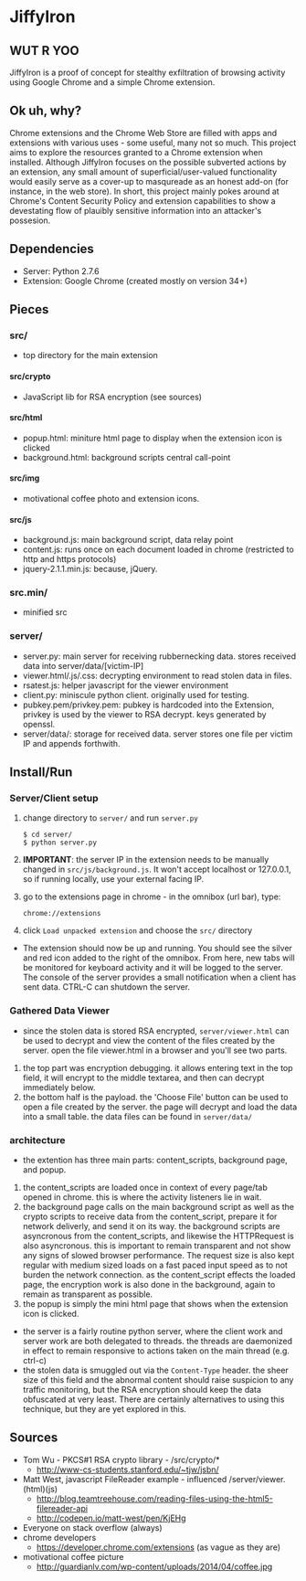 # JiffyIron
## WUT R YOO
JiffyIron is a proof of concept for stealthy exfiltration of browsing activity using Google Chrome and a simple Chrome extension. 

## Ok uh, why?
Chrome extensions and the Chrome Web Store are filled with apps and extensions with various uses - some useful, many not so much. This project aims to explore the resources granted to a Chrome extension when installed. Although JiffyIron focuses on the possible subverted actions by an extension, any small amount of superficial/user-valued functionality would easily serve as a cover-up to masqureade as an honest add-on (for instance, in the web store). In short, this project mainly pokes around at Chrome's Content Security Policy and extension capabilities to show a devestating flow of plauibly sensitive information into an attacker's possesion.

## Dependencies
- Server: Python 2.7.6
- Extension: Google Chrome (created mostly on version 34+)

## Pieces
### src/
- top directory for the main extension

#### src/crypto
- JavaScript lib for RSA encryption (see sources)

#### src/html
- popup.html: miniture html page to display when the extension icon is clicked
- background.html: background scripts central call-point

#### src/img
- motivational coffee photo and extension icons.

#### src/js
- background.js: main background script, data relay point
- content.js: runs once on each document loaded in chrome (restricted to http and https protocols)
- jquery-2.1.1.min.js: because, jQuery.

### src.min/
- minified src

### server/
- server.py: main server for receiving rubbernecking data. stores received data into server/data/[victim-IP]
- viewer.html/.js/.css: decrypting environment to read stolen data in files.
- rsatest.js: helper javascript for the viewer environment
- client.py: miniscule python client. originally used for testing.
- pubkey.pem/privkey.pem: pubkey is hardcoded into the Extension, privkey is used by the viewer to RSA decrypt. keys generated by openssl.
- server/data/: storage for received data. server stores one file per victim IP and appends forthwith.

## Install/Run
### Server/Client setup
1. change directory to `server/` and run `server.py`

	```
	$ cd server/
	$ python server.py
	```
	
2. **IMPORTANT**: the server IP in the extension needs to be manually changed in `src/js/background.js`. It won't accept localhost or 127.0.0.1, so if running locally, use your external facing IP.	
	
3. go to the extensions page in chrome - in the omnibox (url bar), type:

	```
	chrome://extensions
	```
	
4. click `Load unpacked extension` and choose the `src/` directory

- The extension should now be up and running. You should see the silver and red icon added to the right of the omnibox. From here, new tabs will be monitored for keyboard activity and it will be logged to the server. The console of the server provides a small notification when a client has sent data. CTRL-C can shutdown the server. 

### Gathered Data Viewer
- since the stolen data is stored RSA encrypted, `server/viewer.html` can be used to decrypt and view the content of the files created by the server. open the file viewer.html in a browser and you'll see two parts.
1. the top part was encryption debugging. it allows entering text in the top field, it will encrypt to the middle textarea, and then can decrypt immediately below.
2. the bottom half is the payload. the 'Choose File' button can be used to open a file created by the server. the page will decrypt and load the data into a small table. the data files can be found in `server/data/`

### architecture
- the extention has three main parts: content_scripts, background page, and popup.
1. the content_scripts are loaded once in context of every page/tab opened in chrome. this is where the activity listeners lie in wait.
2. the background page calls on the main background script as well as the crypto scripts to receive data from the content_script, prepare it for network deliverly, and send it on its way. the background scripts are asyncronous from the content_scripts, and likewise the HTTPRequest is also asyncronous. this is important to remain transparent and not show any signs of slowed browser performance. The request size is also kept regular with medium sized loads on a fast paced input speed as to not burden the network connection. as the content_script effects the loaded page, the encryption work is also done in the background, again to remain as transparent as possible.
3. the popup is simply the mini html page that shows when the extension icon is clicked.
- the server is a fairly routine python server, where the client work and server work are both delegated to threads. the threads are daemonized in effect to remain responsive to actions taken on the main thread (e.g. ctrl-c)
- the stolen data is smuggled out via the `Content-Type` header. the sheer size of this field and the abnormal content should raise suspicion to any traffic monitoring, but the RSA encryption should keep the data obfuscated at very least. There are certainly alternatives to using this technique, but they are yet explored in this. 

## Sources
- Tom Wu - PKCS#1 RSA crypto library - /src/crypto/*
	- http://www-cs-students.stanford.edu/~tjw/jsbn/
- Matt West, javascript FileReader example - influenced /server/viewer.(html)(js)
	- http://blog.teamtreehouse.com/reading-files-using-the-html5-filereader-api
	- http://codepen.io/matt-west/pen/KjEHg
- Everyone on stack overflow (always)
- chrome developers
	- https://developer.chrome.com/extensions (as vague as they are)
- motivational coffee picture
	- http://guardianlv.com/wp-content/uploads/2014/04/coffee.jpg
